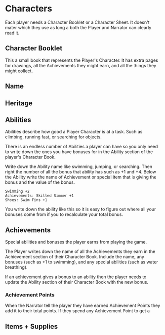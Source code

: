 # Characters

Each player needs a Character Booklet or a Character Sheet. It doesn't mater which they use as long a both the Player and Narrator can clearly read it. 

## Character Booklet
This a small book that represents the Player's Character. It has extra pages for drawings, all the Achievements they might earn, and all the things they might collect.

## Name

## Heritage

## Abilities
Abilities describe how good a Player Character is at a task. Such as climbing, running fast, or searching for objects.

There is an endless number of Abilities a player can have so you only need to write down the ones you have bonuses for in the Ability section of the player's Character Book. 

Write down the Ability name like swimming, jumping, or searching. Then right the number of all the bonus that ability has such as +1 and +4. Below the Ability write the name of Achievement or special item that is giving the bonus and the value of the bonus.

```
Swimming +2
Achievements: Skilled Simmer +1
Shoes: Swim Fins +1
```
You write down the ability like this so it is easy to figure out where all your bonuses come from if you to recalculate your total bonus.

## Achievements
Special abilities and bonuses the player earns from playing the game. 

The Player writes down the name of all the Achievements they earn in the Achievement section of their Character Book. Include the name, any bonuses (such as +1 to swimming), and any special abilities (such as water breathing).

If an achievement gives a bonus to an ability then the player needs to update the Ability section of their Character Book with the new bonus.

### Achievement Points
When the Narrator tell the player they have earned Achievement Points they add it to their total points. If they spend any Achievement Point to get a 

## Items + Supplies